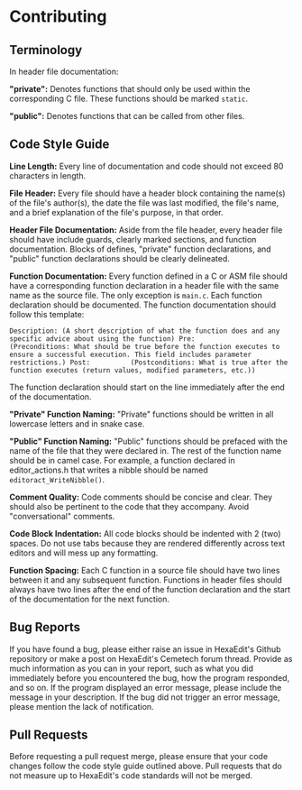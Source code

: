 # Contributing

## Terminology

In header file documentation:

**"private":** Denotes functions that should only be used within the corresponding C file. These functions should be marked `static`.

**"public":** Denotes functions that can be called from other files.


## Code Style Guide

**Line Length:** Every line of documentation and code should not exceed 80 characters in length.

**File Header:** Every file should have a header block containing the name(s) of the file's author(s), the date the file was last modified, the file's name, and a brief explanation of the file's purpose, in that order.

**Header File Documentation:** Aside from the file header, every header file should have include guards, clearly marked sections, and function documentation. Blocks of defines, "private" function declarations, and "public" function declarations should be clearly delineated.

**Function Documentation:** Every function defined in a C or ASM file should have a corresponding function declaration in a header file with the same name as the source file. The only exception is `main.c`. Each function declaration should be documented. The function documentation should follow this template:

`Description: (A short description of what the function does and any specific advice about using the function)
Pre:          (Preconditions: What should be true before the function executes to ensure a successful execution. This field includes parameter restrictions.)
Post:          (Postconditions: What is true after the function executes (return values, modified parameters, etc.))`

The function declaration should start on the line immediately after the end of the documentation.

**"Private" Function Naming:** "Private" functions should be written in all lowercase letters and in snake case.

**"Public" Function Naming:** "Public" functions should be prefaced with the name of the file that they were declared in. The rest of the function name should be in camel case. For example, a function declared in editor_actions.h that writes a nibble should be named `editoract_WriteNibble()`.

**Comment Quality:** Code comments should be concise and clear. They should also be pertinent to the code that they accompany. Avoid "conversational" comments.

**Code Block Indentation:** All code blocks should be indented with 2 (two) spaces. Do not use tabs because they are rendered differently across text editors and will mess up any formatting.

**Function Spacing:** Each C function in a source file should have two lines between it and any subsequent function. Functions in header files should always have two lines after the end of the function declaration and the start of the documentation for the next function.

## Bug Reports

If you have found a bug, please either raise an issue in HexaEdit's Github repository or make a post on HexaEdit's Cemetech forum thread. Provide as much information as you can in your report, such as what you did immediately before you encountered the bug, how the program responded, and so on. If the program displayed an error message, please include the message in your description. If the bug did not trigger an error message, please mention the lack of notification.

## Pull Requests

Before requesting a pull request merge, please ensure that your code changes follow the code style guide outlined above. Pull requests that do not measure up to HexaEdit's code standards will not be merged.

